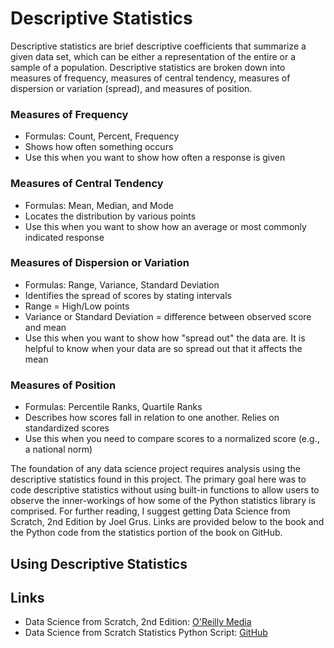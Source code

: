 # Descriptive Statistics
Descriptive statistics are brief descriptive coefficients that summarize a given data set, which can be either a representation of the entire or a sample of a population.  Descriptive statistics are broken down into measures of frequency, measures of central tendency, measures of dispersion or variation (spread), and measures of position.

### Measures of Frequency
* Formulas: Count, Percent, Frequency
* Shows how often something occurs
* Use this when you want to show how often a response is given
### Measures of Central Tendency
* Formulas: Mean, Median, and Mode
* Locates the distribution by various points
* Use this when you want to show how an average or most commonly indicated response
### Measures of Dispersion or Variation
* Formulas: Range, Variance, Standard Deviation
* Identifies the spread of scores by stating intervals
* Range = High/Low points
* Variance or Standard Deviation = difference between observed score and mean
* Use this when you want to show how "spread out" the data are.  It is helpful to know when your data are so spread out that it affects the mean
### Measures of Position
* Formulas: Percentile Ranks, Quartile Ranks
* Describes how scores fall in relation to one another. Relies on standardized scores
* Use this when you need to compare scores to a normalized score (e.g., a national norm)

The foundation of any data science project requires analysis using the descriptive statistics found in this project.  The primary goal here was to code descriptive statistics without using built-in functions to allow users to observe the inner-workings of how some of the Python statistics library is comprised.  For further reading, I suggest getting Data Science from Scratch, 2nd Edition by Joel Grus.  Links are provided below to the book and the Python code from the statistics portion of the book on GitHub.

## Using Descriptive Statistics

## Links
* Data Science from Scratch, 2nd Edition: [O'Reilly Media](https://www.oreilly.com/)
* Data Science from Scratch Statistics Python Script: [GitHub](https://github.com/joelgrus/data-science-from-scratch/blob/master/scratch/statistics.py)
